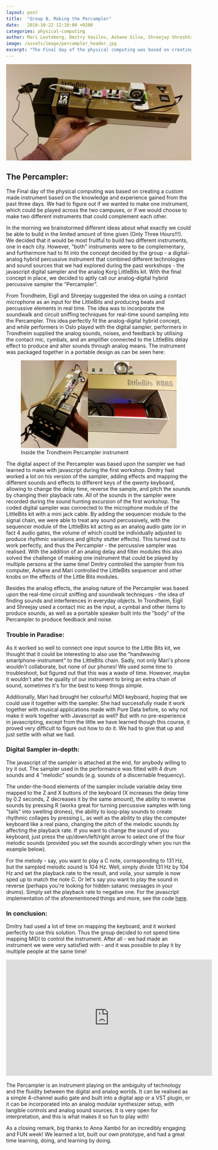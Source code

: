 ```yaml
---
layout: post
title:  "Group B, Making the Percampler"
date:   2018-10-22 12:10:00 +0200
categories: physical-computing
author: Mari Lesteberg, Dmitry Vasilev, Ashane Silva, Shreejay Shreshta, Eigil Aandahl
image: /assets/image/percampler_header.jpg
excerpt: "The Final day of the physical computing was based on creating a custom made instrument based on the knowledge and experience gained from the past three days. We had to figure out if we wanted to make one instrument, which could be played across the two campuses, or if we would choose to make two different instruments that could complement each other."
---
```


<img src="/assets/image/percampler_header.jpg" alt="Trondheim Percampler instrument">

## The Percampler:
The Final day of the physical computing was based on creating a custom made instrument based on the knowledge and experience gained from the past three days. We had to figure out if we wanted to make one instrument, which could be played across the two campuses, or if we would choose to make two different instruments that could complement each other.

In the morning we brainstormed different ideas about what exactly we could be able to build in the limited amount of time given (Only Three Hours!!!). We decided that it would be most fruitful to build two different instruments, one in each city. However, "both" instruments were to be complementary, and furthermore had to fit into the concept decided by the group - a digital-analog hybrid percussive instrument that combined different technologies and sound sources that we had explored during the past workshops - the javascript digital sampler and the analog Korg LittleBits kit. With the final concept in place, we decided to aptly call our analog-digital hybrid percussive sampler the “Percampler”.

From Trondheim, Eigil and Shreejay suggested the idea on using a contact microphone as an input for the LittleBits and producing beats and percussive elements in real time. The idea was to incorporate the soundwalk and circuit sniffing techniques for real-time sound sampling into the Percampler. This idea perfectly fit the analog-digital hybrid concept, and while performers in Oslo played with the digital sampler, performers in Trondheim supplied the analog sounds, noises, and feedback by utilising the contact mic, cymbals, and an amplifier connected to the LittleBits delay effect to produce and alter sounds through analog means. The instrument was packaged together in a portable design as can be seen here:

<figure>
  <img src="/assets/image/trondheim_percampler_inside.jpg" alt="Trondheim Percampler LittleBits">
  <figcaption>Inside the Trondheim Percampler instrument</figcaption>
</figure>

The digital aspect of the Percampler was based upon the sampler we had learned to make with javascript during the first workshop. Dmitry had worked a lot on his version of the sampler, adding effects and mapping the different sounds and effects to different keys of the qwerty keyboard, allowing to change the delay time, reverse the sample, and pitch the sounds by changing their playback rate. All of the sounds in the sampler were recorded during the sound hunting excursion of the first workshop. The coded digital sampler was connected to the microphone module of the LittleBits kit with a mini jack cable. By adding the sequencer module to the signal chain, we were able to treat any sound percussively, with the sequencer module of the LittleBits kit acting as an analog audio gate (or in fact 4 audio gates, the volume of which could be individually adjusted to produce rhythmic variations and glitchy stutter effects). This turned out to work perfectly, and thus the Percampler - the percussive sampler was realised. With the addition of an analog delay and filter modules this also solved the challenge of making one instrument that could be played by multiple persons at the same time! Dmitry controlled the sampler from his computer, Ashane and Mari controlled the LittleBits sequencer and other knobs on the effects of the Little Bits modules.

Besides the analog effects, the analog nature of the Percampler was based upon the real-time circuit sniffing and soundwalk techniques - the idea of finding sounds and interferences in everyday objects. In Trondheim, Eigil and Shreejay used a contact mic as the input, a cymbal and other items to produce sounds, as well as a portable speaker built into the "body" of the Percampler to produce feedback and noise.

### Trouble in Paradise:
As it worked so well to connect one input source to the Little Bits kit, we thought that it could be interesting to also use the "handwaving smartphone-instrument" to the LittleBits chain. Sadly, not only Mari's phone wouldn't collaborate, but none of our phones! We used some time to troubleshoot, but figured out that this was a waste of time. However, maybe it wouldn't alter the quality of our instrument to bring an extra chain of sound, sometimes it's for the best to keep things simple.

Additionally, Mari had brought her colourful MIDI keyboard, hoping that we could use it together with the sampler. She had successfully made it work together with musical applications made with Pure Data before, so why not make it work together with Javascript as well? But with no pre-experience in javascripting, except from the little we have learned though this course, it proved very difficult to figure out how to do it. We had to give that up and just settle with what we had.

### Digital Sampler in-depth:
The javascript of the sampler is attached at the end, for anybody willing to try it out. The sampler used in the performance was fitted with 4 drum sounds and 4 "melodic" sounds (e.g. sounds of a discernable frequency).

The under-the-hood elements of the sampler include variable delay time mapped to the Z and X buttons of the keyboard (X increases the delay time by 0.2 seconds, Z decreases it by the same amount), the ability to reverse sounds by pressing R (works great for turning percussive samples with long "tails" into swelling drones), the ability to loop-play sounds to create rhythmic collages by pressing L, as well as the ability to play the computer keyboard like a real piano, changing the pitch of the melodic sounds by affecting the playback rate. If you want to change the sound of you keyboard, just press the up/down/left/right arrow to select one of the four melodic sounds (provided you set the sounds accordingly when you run the example below).

For the melody - say, you want to play a C note, corresponding to 131 Hz, but the sampled melodic sound is 104 Hz. Well, simply divide 131 Hz by 104 Hz and set the playback rate to the result, and voila, your sample is now sped up to match the note C. Or let's say you want to play the sound in reverse (perhaps you're looking for hidden satanic messages in your drums). Simply set the playback rate to negative one. For the javascript implementation of the aforementioned things and more, see the code [here](https://docs.google.com/uc?export=download&id=1TFDzJsfwvtM8EY8jkZr5MC5TOywQqCPB).

### In conclusion:
Dmitry had used a lot of time on mapping the keyboard, and it worked perfectly to use this solution. Thus the group decided to not spend time mapping MIDI to control the instrument. After all - we had made an instrument we were very satisfied with - and it was possible to play it by multiple people at the same time!
<iframe width="560" height="315" src="https://www.youtube.com/embed/7UzxM-bNzNo" frameborder="0" allow="autoplay; encrypted-media" allowfullscreen></iframe>


The Percampler is an instrument playing on the ambiguity of technology and the fluidity between the digital and analog worlds. It can be realised as a simple 4-channel audio gate and built into a digital app or a VST plugin, or it can be incorporated into an analog modular synthesizer setup, with tangible controls and analog sound sources. It is very open for interpretation, and this is what makes it so fun to play with!

As a closing remark, big thanks to Anna Xambó for an incredibly engaging and FUN week! We learned a lot, built our own prototype, and had a great time learning, doing, and learning by doing.
